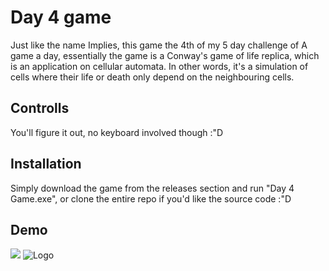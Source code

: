 # Day 4 game

Just like the name Implies, this game the 4th of my 5 day challenge of A game a day,
essentially the game is a Conway's game of life replica, which is an application on cellular automata.
In other words, it's a simulation of cells where their life or death only depend on the neighbouring cells.

## Controlls
You'll figure it out, no keyboard involved though :"D

## Installation

Simply download the game from the releases section and run "Day 4 Game.exe", 
or clone the entire repo if you'd like the source code :"D

## Demo
![](https://i.ibb.co/9wCDx3r/Optimized-GIF.gif)
![Logo](https://i.ibb.co/wWpzTnk/Light-bg-LOGO.png)
